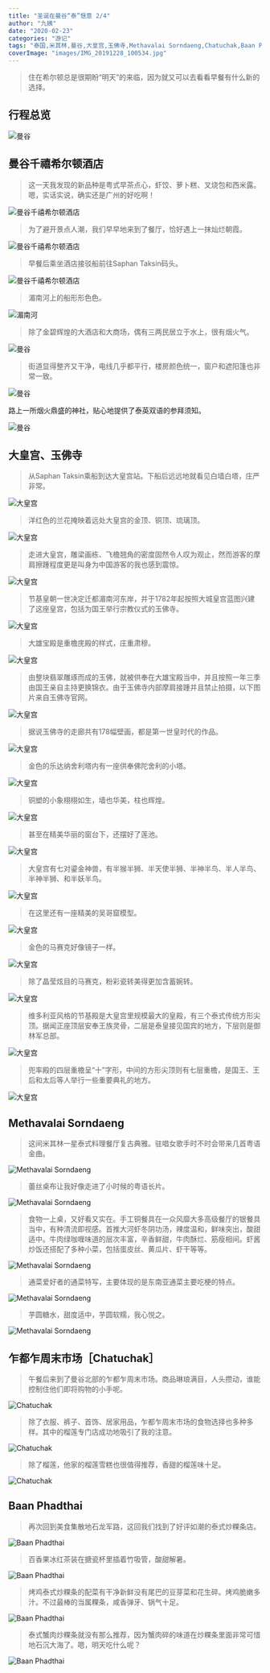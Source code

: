 ```yaml
---
title: "圣诞在曼谷“泰”惬意 2/4"
author: "九姨"
date: "2020-02-23"
categories: "游记"
tags: "泰国,米其林,曼谷,大皇宫,玉佛寺,Methavalai Sorndaeng,Chatuchak,Baan Phadthai"
coverImage: "images/IMG_20191228_100534.jpg"
---
```


>住在希尔顿总是很期盼“明天”的来临，因为就又可以去看看早餐有什么新的选择。

## 行程总览

![曼谷](images/2020-01-24at21.24.19.jpg)

## 曼谷千禧希尔顿酒店

>这一天我发现的新品种是粤式早茶点心，虾饺、萝卜糕、叉烧包和西米露。嗯，实话实说，确实还是广州的好吃啊！

![曼谷千禧希尔顿酒店](images/IMG_20191228_062119.jpg)

>为了避开景点人潮，我们早早地来到了餐厅，恰好遇上一抹灿烂朝霞。

![曼谷千禧希尔顿酒店](images/IMG_20191228_062142.jpg)

>早餐后乘坐酒店接驳船前往Saphan Taksin码头。

![曼谷千禧希尔顿酒店](images/img_20191228.jpg)

>湄南河上的船形形色色。

![湄南河](images/IMG_20191228_090108.jpg)

>除了金碧辉煌的大酒店和大商场，偶有三两民居立于水上，很有烟火气。

![曼谷](images/IMG_20191228_075829.jpg)

>街道显得整齐又干净，电线几乎都平行，楼房颜色统一，窗户和遮阳篷也非常一致。

![曼谷](images/IMG_20191228_123707.jpg)

路上一所烟火鼎盛的神社，贴心地提供了泰英双语的参拜须知。

![曼谷](images/IMG_20191228_123031.jpg)

## 大皇宫、玉佛寺

>从Saphan Taksin乘船到达大皇宫站。下船后远远地就看见白墙白塔，庄严非常。

![大皇宫](images/IMG_20191228_093906.jpg)

>洋红色的兰花掩映着远处大皇宫的金顶、铜顶、琉璃顶。

![大皇宫](images/IMG_20191228_121315.jpg)

>走进大皇宫，雕梁画栋、飞檐翘角的密度固然令人叹为观止，然而游客的摩肩擦踵程度更是叫身为中国游客的我也感到震惊。

![大皇宫](images/IMG_20191228_095617.jpg)

>节基皇朝一世决定迁都湄南河东岸，并于1782年起按照大城皇宫蓝图兴建了这座皇宫，包括为国王举行宗教仪式的玉佛寺。

![大皇宫](images/IMG_20191228_100458.jpg)

>大雄宝殿是重檐庑殿的样式，庄重肃穆。

![大皇宫](images/IMG_20191228_100527.jpg)

>由整块翡翠雕琢而成的玉佛，就被供奉在大雄宝殿当中，并且按照一年三季由国王亲自主持更换锦衣。由于玉佛寺内部摩肩接踵并且禁止拍摄，以下图片来自玉佛寺官网。

![大皇宫](images/2020-02-12at21.06.21.jpg)

>据说玉佛寺的走廊共有178幅壁画，都是第一世皇时代的作品。

![大皇宫](images/IMG_20191228_110225.jpg)

>金色的乐达纳舍利塔内有一座供奉佛陀舍利的小塔。

![大皇宫](images/IMG_20191228_100547.jpg)

>铜塑的小象栩栩如生，墙也华美，柱也辉煌。

![大皇宫](images/IMG_20191228_100314.jpg)

>甚至在精美华丽的窗台下，还摆好了莲池。

![大皇宫](images/IMG_20191228_101129.jpg)

>大皇宫有七对鎏金神兽，有半猴半狮、半天使半狮、半神半鸟、半人半鸟、半神半狮、和半妖半鸟。

![大皇宫](images/IMG_20191228_102132.jpg)

>在这里还有一座精美的吴哥窟模型。

![大皇宫](images/IMG_20191228_104004.jpg)

>金色的马赛克好像镜子一样。

![大皇宫](images/IMG_20191228_104206.jpg)

>除了晶莹炫目的马赛克，粉彩瓷转美得更加含蓄婉转。

![大皇宫](images/IMG_20191228_104720.jpg)

>维多利亚风格的节基殿是大皇宫里规模最大的皇殿，有三个泰式传统方形尖顶。据闻正座顶层安奉王族灵骨，二层是泰皇接见国宾的地方，下层则是御林军总部。

![大皇宫](images/IMG_20191228_111342.jpg)

>兜率殿的四层重檐呈“十”字形，中间的方形尖顶则有七层重檐，是国王、王后和太后等人举行一些重要典礼的地方。

![大皇宫](images/IMG_20191228_111602.jpg)

## Methavalai Sorndaeng

>这间米其林一星泰式料理餐厅复古典雅。驻唱女歌手时不时会带来几首粤语金曲。

![Methavalai Sorndaeng](images/IMG_20191228_131350.jpg)

>蕾丝桌布让我好像走进了小时候的粤语长片。

![Methavalai Sorndaeng](images/IMG_20191228_134714.jpg)

>食物一上桌，又好看又实在。手工铜餐具在一众风靡大多高级餐厅的银餐具当中，有种清流即视感。首推大河虾冬阴功汤，辣度温和，鲜味突出，酸甜适中。牛肉绿咖喱味道的层次丰富，辛香鲜甜，牛肉酥烂、筋瘦相间。虾酱炒饭还搭配了多种小菜，包括蛋皮丝、黄瓜片、虾干等等。

![Methavalai Sorndaeng](images/IMG_20191228_132342.jpg)

>通菜爱好者的通菜特写，主要体现的是东南亚通菜主要吃梗的特点。

![Methavalai Sorndaeng](images/IMG_20191228_134146.jpg)

>芋圆糖水，甜度适中，芋圆软糯，我心悦之。

![Methavalai Sorndaeng](images/IMG_20191228_135453.jpg)

## 乍都乍周末市场［Chatuchak］

>午餐后来到了曼谷北部的乍都乍周末市场。商品琳琅满目，人头攒动，谁能控制住他们即将购物的小手呢。

![Chatuchak](images/IMG_20191228_145652.jpg)

>除了衣服、裤子、首饰、居家用品，乍都乍周末市场的食物选择也多种多样。其中的榴莲专门店成功地吸引了我的注意。

![Chatuchak](images/IMG_20191228_163045.jpg)

>除了榴莲，他家的榴莲雪糕也很值得推荐，香甜的榴莲味十足。

![Chatuchak](images/IMG_20191228_163121.jpg)

## Baan Phadthai

>再次回到美食集散地石龙军路，这回我们找到了好评如潮的泰式炒粿条店。

![Baan Phadthai](images/IMG_20191228_195357.jpg)

>百香果冰红茶装在搪瓷杯里插着竹吸管，酸甜解暑。

![Baan Phadthai](images/IMG_20191228_195705.jpg)

>烤鸡泰式炒粿条的配菜有干净新鲜没有尾巴的豆芽菜和花生碎。烤鸡脆嫩多汁。不过最棒的当属粿条，咸香弹牙、锅气十足。

![Baan Phadthai](images/IMG_20191228_200210.jpg)

>泰式蟹肉炒粿条就没有那么推荐，因为蟹肉碎的味道在炒粿条里面非常可惜地石沉大海了。嗯，明天吃什么呢？

![Baan Phadthai](images/IMG_20191228_200202.jpg)
